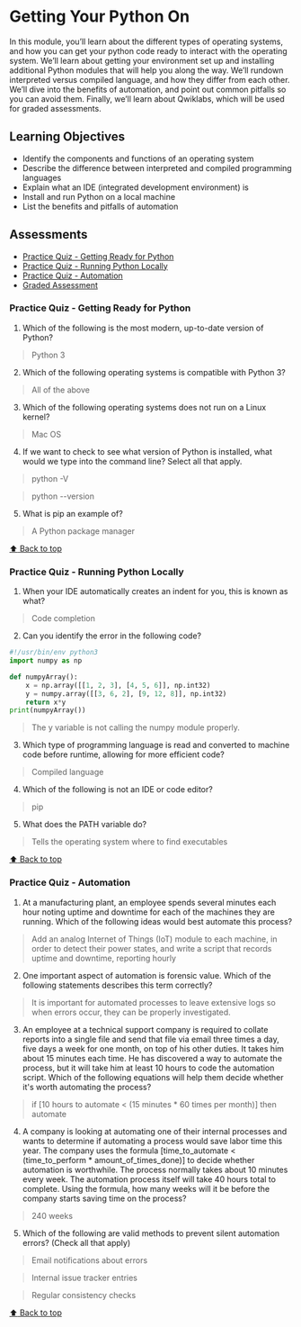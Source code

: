 # Getting Your Python On

In this module, you’ll learn about the different types of operating systems, and how you can get your python code ready to interact with the operating system. We’ll learn about getting your environment set up and installing additional Python modules that will help you along the way. We’ll rundown interpreted versus compiled language, and how they differ from each other. We’ll dive into the benefits of automation, and point out common pitfalls so you can avoid them. Finally, we’ll learn about Qwiklabs, which will be used for graded assessments.

## Learning Objectives

- Identify the components and functions of an operating system
- Describe the difference between interpreted and compiled programming languages
- Explain what an IDE (integrated development environment) is
- Install and run Python on a local machine
- List the benefits and pitfalls of automation

## Assessments

- [Practice Quiz - Getting Ready for Python](###Practice-Quiz---Getting-Ready-for-Python)
- [Practice Quiz - Running Python Locally](###Practice-Quiz---Running-Python-Locally)
- [Practice Quiz - Automation](###-Practice-Quiz---Automation)
- [Graded Assessment](#Graded-Assessment)



### Practice Quiz - Getting Ready for Python

1. Which of the following is the most modern, up-to-date version of Python?

> Python 3

2. Which of the following operating systems is compatible with Python 3?

> All of the above

3. Which of the following operating systems does not run on a Linux kernel?

> Mac OS

4. If we want to check to see  what version of Python is installed, what would we type into the command line? Select all that apply.

> python -V

> python --version

5. What is pip an example of?

> A Python package manager

[ :arrow_up: Back to top](#Getting-Your-Python-On)

### Practice Quiz - Running Python Locally

1. When your IDE automatically creates an indent for you, this is known as what?

> Code completion

2. Can you identify the error in the following code?

```python
#!/usr/bin/env python3
import numpy as np

def numpyArray():
    x = np.array([[1, 2, 3], [4, 5, 6]], np.int32)
    y = numpy.array([[3, 6, 2], [9, 12, 8]], np.int32)
    return x*y
print(numpyArray())

```

> The y variable is not calling the numpy module properly.

3. Which type of programming language is read and converted to machine code before runtime, allowing for more efficient code?

> Compiled language

4. Which of the following is not an IDE or code editor?

> pip

5. What does the PATH variable do?

> Tells the operating system where to find executables

[ :arrow_up: Back to top](#Getting-Your-Python-On)

### Practice Quiz - Automation

1. At a manufacturing plant, an employee spends several minutes each hour noting uptime and downtime for each of the machines they are running. Which of the following ideas would best automate this process?

> Add an analog Internet of Things (IoT) module to each machine, in order to detect their power states, and write a script that records uptime and downtime, reporting hourly

2. One important aspect of automation is forensic value. Which of the following statements describes this term correctly?

> It is important for automated processes to leave extensive logs so when errors occur, they can be properly investigated.

3. An employee at a technical support company is required to collate reports into a single file and send that file via email three times a day, five days a week for one month, on top of his other duties. It takes him about 15 minutes each time. He has discovered a way to automate the process, but it will take him at least 10 hours to code the automation script. Which of the following equations will help them decide whether it's worth automating the process?

> if [10 hours to automate < (15 minutes * 60 times per month)] then automate

4. A company is looking at automating one of their internal processes and wants to determine if automating a process would save labor time this year. The company uses the formula [time_to_automate < (time_to_perform * amount_of_times_done)] to decide whether automation is worthwhile. The process normally takes about 10 minutes every week. The automation process itself will take 40 hours total to complete. Using the formula, how many weeks will it be before the company starts saving time on the process?

> 240 weeks

5. Which of the following are valid methods to prevent silent automation errors? (Check all that apply)

> Email notifications about errors

> Internal issue tracker entries

> Regular consistency checks

[ :arrow_up: Back to top](#Getting-Your-Python-On)





